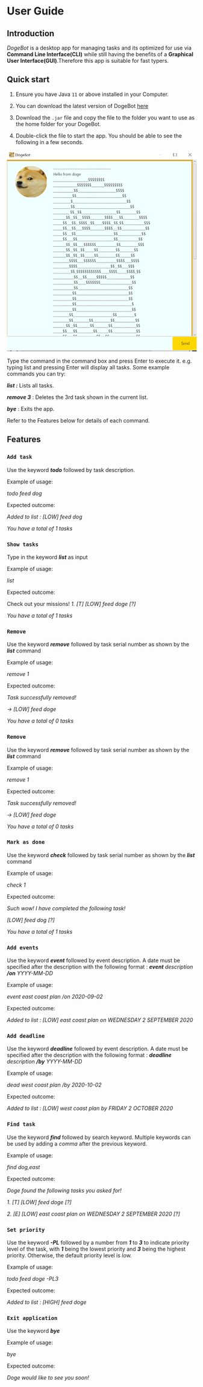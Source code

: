 # User Guide

## Introduction

_DogeBot_ is a desktop app for managing tasks and its optimized for use via **Command Line Interface(CLI)** while
still having the benefits of a **Graphical User Interface(GUI)**.Therefore this app is suitable for fast typers.

## Quick start

1. Ensure you have Java `11` or above installed in your Computer.

2. You can download the latest version of DogeBot [here](https://github.com/davidcaiqifan/ip/releases/tag/A-Release)

3. Download the `.jar` file and copy the file to the folder you want to use as the home folder for your DogeBot.

4. Double-click the file to start the app. You should be able to see the following in a few seconds.

![Image of DogeBot](./Ui.png)

Type the command in the command box and press Enter to execute it. e.g. typing list and pressing Enter will display all tasks.
Some example commands you can try:

_**list :**_ Lists all tasks.

_**remove 3**_ : Deletes the 3rd task shown in the current list.

**_bye_** : Exits the app.

Refer to the Features below for details of each command.
## Features 


### `Add task` 

Use the keyword **_todo_** followed by task description.

Example of usage: 

_todo feed dog_

Expected outcome:

_Added to list : [LOW] feed dog_

_You have a total of 1 tasks_

### `Show tasks` 

Type in the keyword **_list_** as input

Example of usage: 

_list_

Expected outcome:

Check out your missions!
_1.  [T] [LOW] feed doge [?]_

_You have a total of 1 tasks_

### `Remove` 

Use the keyword **_remove_** followed by task serial number as
shown by the **_list_** command

Example of usage: 

_remove 1_

Expected outcome:

_Task successfully removed!_

_-> [LOW] feed doge_

_You have a total of 0 tasks_

### `Remove` 

Use the keyword **_remove_** followed by task serial number as
shown by the **_list_** command

Example of usage: 

_remove 1_

Expected outcome:

_Task successfully removed!_

_-> [LOW] feed doge_

_You have a total of 0 tasks_

### `Mark as done` 

Use the keyword **_check_** followed by task serial number as
shown by the **_list_** command

Example of usage: 

_check 1_

Expected outcome:

_Such wow! I have completed the following task!_

_[LOW] feed dog [?]_

_You have a total of 1 tasks_

### `Add events` 

Use the keyword **_event_** followed by event description.
A date must be specified after the description with the
following format : **_event_** _description_ **_/on_** _YYYY-MM-DD_

Example of usage: 

_event east coast plan /on 2020-09-02_

Expected outcome:

_Added to list : [LOW] east coast plan on WEDNESDAY 2 SEPTEMBER 2020_

### `Add deadline` 

Use the keyword **_deadline_** followed by event description.
A date must be specified after the description with the
following format : **_deadline_** _description_ **_/by_** _YYYY-MM-DD_

Example of usage: 

_dead west coast plan /by 2020-10-02_

Expected outcome:

_Added to list : [LOW] west coast plan by FRIDAY 2 OCTOBER 2020_

### `Find task` 

Use the keyword **_find_** followed by search keyword.
Multiple keywords can be used by adding a _comma_ after the previous keyword.

Example of usage: 

_find dog,east_

Expected outcome:

_Doge found the following tasks you asked for!_

 _1.  [T] [LOW] feed doge [?]_
 
 _2.  [E] [LOW] east coast plan on WEDNESDAY 2 SEPTEMBER 2020 [?]_

### `Set priority` 

Use the keyword **_-PL_** followed by a number from _**1**_ to _**3**_ to indicate 
priority level of the task, with _**1**_ being the lowest priority and _**3**_ being the highest priority.
Otherwise, the default priority level is _low._

Example of usage: 

_todo feed doge -PL3_

Expected outcome:

_Added to list : [HIGH] feed doge_ 

### `Exit application` 

Use the keyword **_bye_** 

Example of usage: 

_bye_

Expected outcome:

_Doge would like to see you soon!_ 
